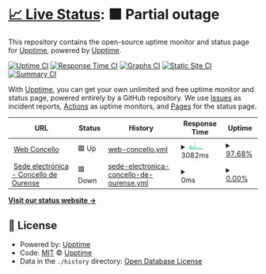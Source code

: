 # [📈 Live Status](https://demo.upptime.js.org): <!--live status--> **🟧 Partial outage**

This repository contains the open-source uptime monitor and status page for [Upptime](https://upptime.js.org), powered by [Upptime](https://github.com/upptime/upptime).

[![Uptime CI](https://github.com/CIAourense/statusservices/workflows/Uptime%20CI/badge.svg)](https://github.com/CIAourense/statusservices/actions?query=workflow%3A%22Uptime+CI%22)
[![Response Time CI](https://github.com/CIAourense/statusservices/workflows/Response%20Time%20CI/badge.svg)](https://github.com/CIAourense/statusservices/actions?query=workflow%3A%22Response+Time+CI%22)
[![Graphs CI](https://github.com/CIAourense/statusservices/workflows/Graphs%20CI/badge.svg)](https://github.com/CIAourense/statusservices/actions?query=workflow%3A%22Graphs+CI%22)
[![Static Site CI](https://github.com/CIAourense/statusservices/workflows/Static%20Site%20CI/badge.svg)](https://github.com/CIAourense/statusservices/actions?query=workflow%3A%22Static+Site+CI%22)
[![Summary CI](https://github.com/CIAourense/statusservices/workflows/Summary%20CI/badge.svg)](https://github.com/CIAourense/statusservices/actions?query=workflow%3A%22Summary+CI%22)

With [Upptime](https://upptime.js.org), you can get your own unlimited and free uptime monitor and status page, powered entirely by a GitHub repository. We use [Issues](https://github.com/upptime/upptime/issues) as incident reports, [Actions](https://github.com/CIAourense/statusservices/actions) as uptime monitors, and [Pages](https://demo.upptime.js.org) for the status page.

<!--start: status pages-->
<!-- This summary is generated by Upptime (https://github.com/upptime/upptime) -->
<!-- Do not edit this manually, your changes will be overwritten -->
<!-- prettier-ignore -->
| URL | Status | History | Response Time | Uptime |
| --- | ------ | ------- | ------------- | ------ |
| <img alt="" src="https://favicons.githubusercontent.com/www.ourense.gal" height="13"> [Web Concello](https://www.ourense.gal) | 🟩 Up | [web-concello.yml](https://github.com/dit-ourense/statusservices/commits/HEAD/history/web-concello.yml) | <details><summary><img alt="Response time graph" src="./graphs/web-concello/response-time-week.png" height="20"> 3082ms</summary><br><a href="https://CIAourense.github.io/statusservices/history/web-concello"><img alt="Response time 1742" src="https://img.shields.io/endpoint?url=https%3A%2F%2Fraw.githubusercontent.com%2Fdit-ourense%2Fstatusservices%2FHEAD%2Fapi%2Fweb-concello%2Fresponse-time.json"></a><br><a href="https://CIAourense.github.io/statusservices/history/web-concello"><img alt="24-hour response time 1583" src="https://img.shields.io/endpoint?url=https%3A%2F%2Fraw.githubusercontent.com%2Fdit-ourense%2Fstatusservices%2FHEAD%2Fapi%2Fweb-concello%2Fresponse-time-day.json"></a><br><a href="https://CIAourense.github.io/statusservices/history/web-concello"><img alt="7-day response time 3082" src="https://img.shields.io/endpoint?url=https%3A%2F%2Fraw.githubusercontent.com%2Fdit-ourense%2Fstatusservices%2FHEAD%2Fapi%2Fweb-concello%2Fresponse-time-week.json"></a><br><a href="https://CIAourense.github.io/statusservices/history/web-concello"><img alt="30-day response time 2300" src="https://img.shields.io/endpoint?url=https%3A%2F%2Fraw.githubusercontent.com%2Fdit-ourense%2Fstatusservices%2FHEAD%2Fapi%2Fweb-concello%2Fresponse-time-month.json"></a><br><a href="https://CIAourense.github.io/statusservices/history/web-concello"><img alt="1-year response time 2085" src="https://img.shields.io/endpoint?url=https%3A%2F%2Fraw.githubusercontent.com%2Fdit-ourense%2Fstatusservices%2FHEAD%2Fapi%2Fweb-concello%2Fresponse-time-year.json"></a></details> | <details><summary><a href="https://CIAourense.github.io/statusservices/history/web-concello">97.68%</a></summary><a href="https://CIAourense.github.io/statusservices/history/web-concello"><img alt="All-time uptime 22.35%" src="https://img.shields.io/endpoint?url=https%3A%2F%2Fraw.githubusercontent.com%2Fdit-ourense%2Fstatusservices%2FHEAD%2Fapi%2Fweb-concello%2Fuptime.json"></a><br><a href="https://CIAourense.github.io/statusservices/history/web-concello"><img alt="24-hour uptime 95.60%" src="https://img.shields.io/endpoint?url=https%3A%2F%2Fraw.githubusercontent.com%2Fdit-ourense%2Fstatusservices%2FHEAD%2Fapi%2Fweb-concello%2Fuptime-day.json"></a><br><a href="https://CIAourense.github.io/statusservices/history/web-concello"><img alt="7-day uptime 97.68%" src="https://img.shields.io/endpoint?url=https%3A%2F%2Fraw.githubusercontent.com%2Fdit-ourense%2Fstatusservices%2FHEAD%2Fapi%2Fweb-concello%2Fuptime-week.json"></a><br><a href="https://CIAourense.github.io/statusservices/history/web-concello"><img alt="30-day uptime 99.34%" src="https://img.shields.io/endpoint?url=https%3A%2F%2Fraw.githubusercontent.com%2Fdit-ourense%2Fstatusservices%2FHEAD%2Fapi%2Fweb-concello%2Fuptime-month.json"></a><br><a href="https://CIAourense.github.io/statusservices/history/web-concello"><img alt="1-year uptime 11.24%" src="https://img.shields.io/endpoint?url=https%3A%2F%2Fraw.githubusercontent.com%2Fdit-ourense%2Fstatusservices%2FHEAD%2Fapi%2Fweb-concello%2Fuptime-year.json"></a></details>
| <img alt="" src="https://favicons.githubusercontent.com/sede.ourense.gob.es" height="13"> [Sede electrónica - Concello de Ourense](https://sede.ourense.gob.es) | 🟥 Down | [sede-electronica-concello-de-ourense.yml](https://github.com/dit-ourense/statusservices/commits/HEAD/history/sede-electronica-concello-de-ourense.yml) | <details><summary><img alt="Response time graph" src="./graphs/sede-electronica-concello-de-ourense/response-time-week.png" height="20"> 0ms</summary><br><a href="https://CIAourense.github.io/statusservices/history/sede-electronica-concello-de-ourense"><img alt="Response time 1061" src="https://img.shields.io/endpoint?url=https%3A%2F%2Fraw.githubusercontent.com%2Fdit-ourense%2Fstatusservices%2FHEAD%2Fapi%2Fsede-electronica-concello-de-ourense%2Fresponse-time.json"></a><br><a href="https://CIAourense.github.io/statusservices/history/sede-electronica-concello-de-ourense"><img alt="24-hour response time 0" src="https://img.shields.io/endpoint?url=https%3A%2F%2Fraw.githubusercontent.com%2Fdit-ourense%2Fstatusservices%2FHEAD%2Fapi%2Fsede-electronica-concello-de-ourense%2Fresponse-time-day.json"></a><br><a href="https://CIAourense.github.io/statusservices/history/sede-electronica-concello-de-ourense"><img alt="7-day response time 0" src="https://img.shields.io/endpoint?url=https%3A%2F%2Fraw.githubusercontent.com%2Fdit-ourense%2Fstatusservices%2FHEAD%2Fapi%2Fsede-electronica-concello-de-ourense%2Fresponse-time-week.json"></a><br><a href="https://CIAourense.github.io/statusservices/history/sede-electronica-concello-de-ourense"><img alt="30-day response time 0" src="https://img.shields.io/endpoint?url=https%3A%2F%2Fraw.githubusercontent.com%2Fdit-ourense%2Fstatusservices%2FHEAD%2Fapi%2Fsede-electronica-concello-de-ourense%2Fresponse-time-month.json"></a><br><a href="https://CIAourense.github.io/statusservices/history/sede-electronica-concello-de-ourense"><img alt="1-year response time 1103" src="https://img.shields.io/endpoint?url=https%3A%2F%2Fraw.githubusercontent.com%2Fdit-ourense%2Fstatusservices%2FHEAD%2Fapi%2Fsede-electronica-concello-de-ourense%2Fresponse-time-year.json"></a></details> | <details><summary><a href="https://CIAourense.github.io/statusservices/history/sede-electronica-concello-de-ourense">0.00%</a></summary><a href="https://CIAourense.github.io/statusservices/history/sede-electronica-concello-de-ourense"><img alt="All-time uptime 0.01%" src="https://img.shields.io/endpoint?url=https%3A%2F%2Fraw.githubusercontent.com%2Fdit-ourense%2Fstatusservices%2FHEAD%2Fapi%2Fsede-electronica-concello-de-ourense%2Fuptime.json"></a><br><a href="https://CIAourense.github.io/statusservices/history/sede-electronica-concello-de-ourense"><img alt="24-hour uptime 0.00%" src="https://img.shields.io/endpoint?url=https%3A%2F%2Fraw.githubusercontent.com%2Fdit-ourense%2Fstatusservices%2FHEAD%2Fapi%2Fsede-electronica-concello-de-ourense%2Fuptime-day.json"></a><br><a href="https://CIAourense.github.io/statusservices/history/sede-electronica-concello-de-ourense"><img alt="7-day uptime 0.00%" src="https://img.shields.io/endpoint?url=https%3A%2F%2Fraw.githubusercontent.com%2Fdit-ourense%2Fstatusservices%2FHEAD%2Fapi%2Fsede-electronica-concello-de-ourense%2Fuptime-week.json"></a><br><a href="https://CIAourense.github.io/statusservices/history/sede-electronica-concello-de-ourense"><img alt="30-day uptime 7.96%" src="https://img.shields.io/endpoint?url=https%3A%2F%2Fraw.githubusercontent.com%2Fdit-ourense%2Fstatusservices%2FHEAD%2Fapi%2Fsede-electronica-concello-de-ourense%2Fuptime-month.json"></a><br><a href="https://CIAourense.github.io/statusservices/history/sede-electronica-concello-de-ourense"><img alt="1-year uptime 0.01%" src="https://img.shields.io/endpoint?url=https%3A%2F%2Fraw.githubusercontent.com%2Fdit-ourense%2Fstatusservices%2FHEAD%2Fapi%2Fsede-electronica-concello-de-ourense%2Fuptime-year.json"></a></details>

<!--end: status pages-->

[**Visit our status website →**](https://demo.upptime.js.org)

## 📄 License

- Powered by: [Upptime](https://github.com/upptime/upptime)
- Code: [MIT](./LICENSE) © [Upptime](https://upptime.js.org)
- Data in the `./history` directory: [Open Database License](https://opendatacommons.org/licenses/odbl/1-0/)
